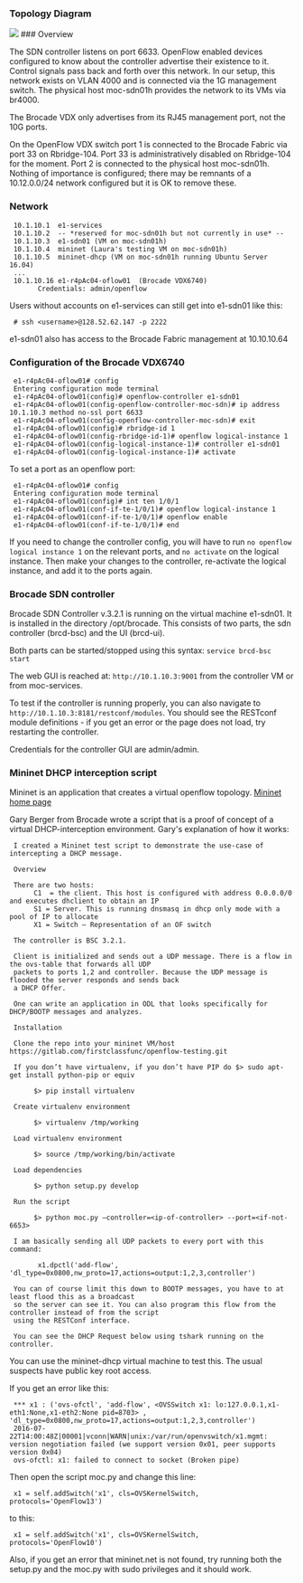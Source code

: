 ### Topology Diagram
<img src=openflow_topology_color.png>
### Overview

The SDN controller listens on port 6633.  OpenFlow enabled devices configured to know about the controller advertise their existence to it.  Control signals pass back and forth over this network. In our setup, this network exists on VLAN 4000 and is connected via the 1G management switch.  The physical host moc-sdn01h provides the network to its VMs via br4000.

The Brocade VDX only advertises from its RJ45 management port, not the 10G ports.

On the OpenFlow VDX switch port 1 is connected to the Brocade Fabric via port 33 on Rbridge-104.  Port 33 is administratively disabled on Rbridge-104 for the moment.  Port 2 is connected to the physical host moc-sdn01h.  Nothing of importance is configured; there may be remnants of a 10.12.0.0/24 network configured but it is OK to remove these.


### Network

     10.1.10.1  e1-services
     10.1.10.2  -- *reserved for moc-sdn01h but not currently in use* --
     10.1.10.3  e1-sdn01 (VM on moc-sdn01h)
     10.1.10.4  mininet (Laura's testing VM on moc-sdn01h)
     10.1.10.5  mininet-dhcp (VM on moc-sdn01h running Ubuntu Server 16.04)
     ...
     10.1.10.16 e1-r4pAc04-oflow01  (Brocade VDX6740)
           Credentials: admin/openflow

Users without accounts on e1-services can still get into e1-sdn01 like this:

     # ssh <username>@128.52.62.147 -p 2222
     
e1-sdn01 also has access to the Brocade Fabric management at 10.10.10.64

### Configuration of the Brocade VDX6740

     e1-r4pAc04-oflow01# config
     Entering configuration mode terminal
     e1-r4pAc04-oflow01(config)# openflow-controller e1-sdn01   
     e1-r4pAc04-oflow01(config-openflow-controller-moc-sdn)# ip address 10.1.10.3 method no-ssl port 6633
     e1-r4pAc04-oflow01(config-openflow-controller-moc-sdn)# exit
     e1-r4pAc04-oflow01(config)# rbridge-id 1
     e1-r4pAc04-oflow01(config-rbridge-id-1)# openflow logical-instance 1
     e1-r4pAc04-oflow01(config-logical-instance-1)# controller e1-sdn01
     e1-r4pAc04-oflow01(config-logical-instance-1)# activate

To set a port as an openflow port:

     e1-r4pAc04-oflow01# config
     Entering configuration mode terminal
     e1-r4pAc04-oflow01(config)# int ten 1/0/1
     e1-r4pAc04-oflow01(conf-if-te-1/0/1)# openflow logical-instance 1
     e1-r4pAc04-oflow01(conf-if-te-1/0/1)# openflow enable
     e1-r4pAc04-oflow01(conf-if-te-1/0/1)# end


If you need to change the controller config, you will have to run `no openflow logical instance 1` on the relevant ports, and `no activate` on the logical instance.  Then make your changes to the controller, re-activate the logical instance, and add it to the ports again.  

### Brocade SDN controller

Brocade SDN Controller v.3.2.1 is running on the virtual machine e1-sdn01.  It is installed in the directory /opt/brocade.  This consists of two parts, the sdn controller (brcd-bsc) and the UI (brcd-ui).

Both parts can be started/stopped using this syntax:  `service brcd-bsc start`

The web GUI is reached at: `http://10.1.10.3:9001` from the controller VM or from moc-services.

To test if the controller is running properly, you can also navigate to `http://10.1.10.3:8181/restconf/modules`.  You should see the RESTconf module definitions - if you get an error or the page does not load, try restarting the controller.

Credentials for the controller GUI are admin/admin.

### Mininet DHCP interception script

Mininet is an application that creates a virtual openflow topology. [Mininet home page](http://mininet.org/)

Gary Berger from Brocade wrote a script that is a proof of concept of a virtual DHCP-interception environment.  Gary's explanation of how it works:

     I created a Mininet test script to demonstrate the use-case of intercepting a DHCP message.
     
     Overview
    
     There are two hosts:
          C1  = the client. This host is configured with address 0.0.0.0/0 and executes dhclient to obtain an IP
          S1 = Server. This is running dnsmasq in dhcp only mode with a pool of IP to allocate
          X1 = Switch – Representation of an OF switch
    
     The controller is BSC 3.2.1.

     Client is initialized and sends out a UDP message. There is a flow in the ovs-table that forwards all UDP   
     packets to ports 1,2 and controller. Because the UDP message is flooded the server responds and sends back 
     a DHCP Offer.
     
     One can write an application in ODL that looks specifically for DHCP/BOOTP messages and analyzes.

     Installation

     Clone the repo into your mininet VM/host https://gitlab.com/firstclassfunc/openflow-testing.git
   
     If you don’t have virtualenv, if you don’t have PIP do $> sudo apt-get install python-pip or equiv

          $> pip install virtualenv

     Create virtualenv environment
     
          $> virtualenv /tmp/working

     Load virtualenv environment

          $> source /tmp/working/bin/activate

     Load dependencies 

          $> python setup.py develop

     Run the script

          $> python moc.py –controller=<ip-of-controller> --port=<if-not-6653>

     I am basically sending all UDP packets to every port with this command:
 
           x1.dpctl('add-flow',  'dl_type=0x0800,nw_proto=17,actions=output:1,2,3,controller')

     You can of course limit this down to BOOTP messages, you have to at least flood this as a broadcast
     so the server can see it. You can also program this flow from the controller instead of from the script 
     using the RESTConf interface.

     You can see the DHCP Request below using tshark running on the controller.

You can use the mininet-dhcp virtual machine to test this.  The usual suspects have public key root access.

If you get an error like this:   

     *** x1 : ('ovs-ofctl', 'add-flow', <OVSSwitch x1: lo:127.0.0.1,x1-eth1:None,x1-eth2:None pid=8703> , 'dl_type=0x0800,nw_proto=17,actions=output:1,2,3,controller')
     2016-07-22T14:00:48Z|00001|vconn|WARN|unix:/var/run/openvswitch/x1.mgmt: version negotiation failed (we support version 0x01, peer supports version 0x04)
     ovs-ofctl: x1: failed to connect to socket (Broken pipe)

Then open the script moc.py and change this line:
     
     x1 = self.addSwitch('x1', cls=OVSKernelSwitch, protocols='OpenFlow13')
     
to this:

     x1 = self.addSwitch('x1', cls=OVSKernelSwitch, protocols='OpenFlow10')

Also, if you get an error that mininet.net is not found, try running both the setup.py and the moc.py with sudo privileges and it should work.

     
